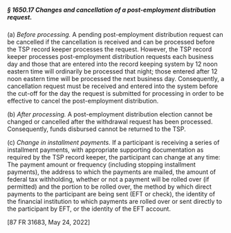 ##### § 1650.17 Changes and cancellation of a post-employment distribution request. #####

(a) *Before processing.* A pending post-employment distribution request can be cancelled if the cancellation is received and can be processed before the TSP record keeper processes the request. However, the TSP record keeper processes post-employment distribution requests each business day and those that are entered into the record keeping system by 12 noon eastern time will ordinarily be processed that night; those entered after 12 noon eastern time will be processed the next business day. Consequently, a cancellation request must be received and entered into the system before the cut-off for the day the request is submitted for processing in order to be effective to cancel the post-employment distribution.

(b) *After processing.* A post-employment distribution election cannot be changed or cancelled after the withdrawal request has been processed. Consequently, funds disbursed cannot be returned to the TSP.

(c) *Change in installment payments.* If a participant is receiving a series of installment payments, with appropriate supporting documentation as required by the TSP record keeper, the participant can change at any time: The payment amount or frequency (including stopping installment payments), the address to which the payments are mailed, the amount of federal tax withholding, whether or not a payment will be rolled over (if permitted) and the portion to be rolled over, the method by which direct payments to the participant are being sent (EFT or check), the identity of the financial institution to which payments are rolled over or sent directly to the participant by EFT, or the identity of the EFT account.

[87 FR 31683, May 24, 2022]